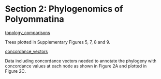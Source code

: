 # Section 2: Phylogenomics of Polyommatina

[topology_comparisons](<https://github.com/charlottewright/Poyommatina_evolution_MS/tree/main/2_phylogenomics/topology_comparisons>)

Trees plotted in Supplementary Figures 5, 7, 8 and 9.

[concordance_vectors](<https://github.com/charlottewright/Poyommatina_evolution_MS/tree/main/2_phylogenomics/concordance_vectors>)

Data including concordance vectors needed to annotate the phylogeny with concordance values at each node as shown in Figure 2A and plotted in Figure 2C.
